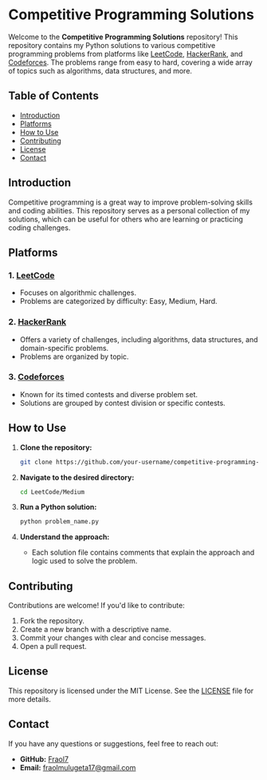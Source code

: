 # Competitive Programming Solutions

Welcome to the **Competitive Programming Solutions** repository! This repository contains my Python solutions to various competitive programming problems from platforms like [LeetCode](https://leetcode.com/), [HackerRank](https://www.hackerrank.com/), and [Codeforces](https://codeforces.com/). The problems range from easy to hard, covering a wide array of topics such as algorithms, data structures, and more.

## Table of Contents

- [Introduction](#introduction)
- [Platforms](#platforms)
- [How to Use](#how-to-use)
- [Contributing](#contributing)
- [License](#license)
- [Contact](#contact)

## Introduction

Competitive programming is a great way to improve problem-solving skills and coding abilities. This repository serves as a personal collection of my solutions, which can be useful for others who are learning or practicing coding challenges.

## Platforms

### 1. [LeetCode](https://leetcode.com/)
- Focuses on algorithmic challenges.
- Problems are categorized by difficulty: Easy, Medium, Hard.

### 2. [HackerRank](https://www.hackerrank.com/)
- Offers a variety of challenges, including algorithms, data structures, and domain-specific problems.
- Problems are organized by topic.

### 3. [Codeforces](https://codeforces.com/)
- Known for its timed contests and diverse problem set.
- Solutions are grouped by contest division or specific contests.

## How to Use

1. **Clone the repository:**

    ```bash
    git clone https://github.com/your-username/competitive-programming-solutions.git
    ```

2. **Navigate to the desired directory:**

    ```bash
    cd LeetCode/Medium
    ```

3. **Run a Python solution:**

    ```bash
    python problem_name.py
    ```

4. **Understand the approach:**
   - Each solution file contains comments that explain the approach and logic used to solve the problem.

## Contributing

Contributions are welcome! If you'd like to contribute:

1. Fork the repository.
2. Create a new branch with a descriptive name.
3. Commit your changes with clear and concise messages.
4. Open a pull request.

## License

This repository is licensed under the MIT License. See the [LICENSE](./LICENSE) file for more details.

## Contact

If you have any questions or suggestions, feel free to reach out:

- **GitHub:** [Fraol7](https://github.com/Fraol7)
- **Email:** fraolmulugeta17@gmail.com

